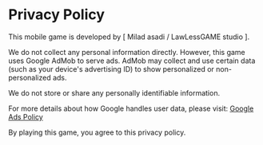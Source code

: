 <!DOCTYPE html>
<html lang="en">
<head>
  <meta charset="UTF-8">
  <title>Privacy Policy</title>
</head>
<body>
  <h1>Privacy Policy</h1>
  <p>This mobile game is developed by [ Milad asadi / LawLessGAME studio ].</p>
  <p>We do not collect any personal information directly. However, this game uses Google AdMob to serve ads. AdMob may collect and use certain data (such as your device's advertising ID) to show personalized or non-personalized ads.</p>
  <p>We do not store or share any personally identifiable information.</p>
  <p>For more details about how Google handles user data, please visit: 
    <a href="https://policies.google.com/technologies/ads" target="_blank">Google Ads Policy</a>
  </p>
  <p>By playing this game, you agree to this privacy policy.</p>
</body>
</html>

